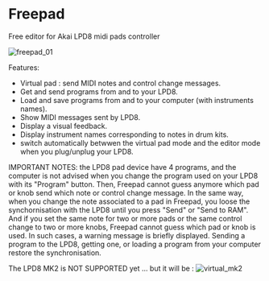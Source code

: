 # Freepad
Free editor for Akai LPD8 midi pads controller

![freepad_01](https://github.com/user-attachments/assets/b4e7dae0-ece2-4e8c-91b8-73474cb06438)

Features:
- Virtual pad : send MIDI notes and control change messages.
- Get and send programs from and to your LPD8.
- Load and save programs from and to your computer (with instruments names).
- Show MIDI messages sent by LPD8.
- Display a visual feedback.
- Display instrument names corresponding to notes in drum kits.
- switch automatically betwwen the virtual pad mode and the editor mode when you plug/unplug your LPD8.

IMPORTANT NOTES: the LPD8 pad device have 4 programs, and the computer is not advised when you change the program used on your LPD8 with its "Program" button. Then, Freepad cannot guess anymore which pad or knob send which note or control change message. In the same way, when you change the note associated to a pad in Freepad, you loose the synchornisation with the LPD8 until you press "Send" or "Send to RAM".
And if you set the same note for two or more pads or the same control change to two or more knobs, Freepad cannot guess which pad or knob is used. 
In such cases, a warning message is briefly displayed.
Sending a program to the LPD8, getting one, or loading a program from your computer restore the synchronisation.

The LPD8 MK2 is NOT SUPPORTED yet ... but it will be :
![virtual_mk2](https://github.com/user-attachments/assets/4044faf2-f7a2-4036-97bc-be4bee00255f)

